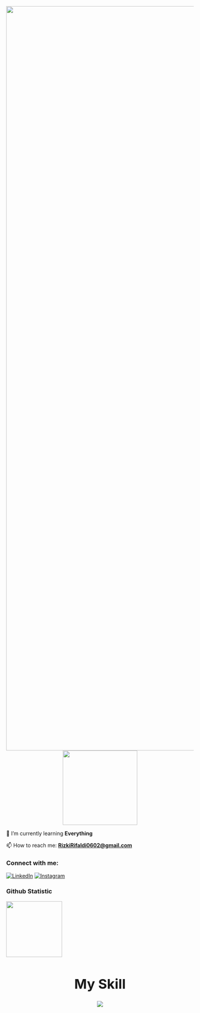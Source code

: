 <div align="center">
  <img src="https://readme-typing-svg.demolab.com?font=Archivo&pause=1000&color=ffffff&center=true&vCenter=true&random=false&width=600&lines=Hello%2C+Im+RifalJo;Streamer+Wannabe" alt="Typing SVG" width="2000" />
</div>

<div align="center">
  <img src="https://raw.githubusercontent.com/innng/innng/master/assets/kyubey.gif" width="200" />
</div>


🌱 I’m currently learning **Everything**

📫 How to reach me: **RizkiRifaldi0602@gmail.com**

### Connect with me:
[![LinkedIn](https://img.shields.io/badge/-LinkedIn-0077B5?style=for-the-badge&logo=LinkedIn&logoColor=white)](https://linkedin.com/in/rifaldi706)
[![Instagram](https://img.shields.io/badge/Instagram-E4405F?style=for-the-badge&logo=instagram&logoColor=white)](https://www.instagram.com/m.rizky.rifaldi)




### Github Statistic
<p align="left">
<a href="https://github.com/RifalJo">
  <img height="150em" src="https://github-readme-stats-eight-theta.vercel.app/api?username=RifalJo&show_icons=true&theme=algolia&include_all_commits=true&count_private=true"/>
</a>
</p>


<h1 align="center" style="font-size: 36px;">My Skill</h1>


<p align="center">
  <a href="https://skillicons.dev">
    <img src="https://skillicons.dev/icons?i=c,mysql,ps,pr,py,vscode" />
  </a>




<!--
**RifalJO/RifalJo** is a ✨ _special_ ✨ repository because its `README.md` (this file) appears on your GitHub profile.
https://discord.gg/DgDZVVX6
Here are some ideas to get you started:

- 🔭 I’m currently working on ...
- 🌱 I’m currently learning ...
- 👯 I’m looking to collaborate on ...
- 🤔 I’m looking for help with ...
- 💬 Ask me about ...
- 📫 How to reach me: ...
- 😄 Pronouns: ...
- ⚡ Fun fact: ...
-->
